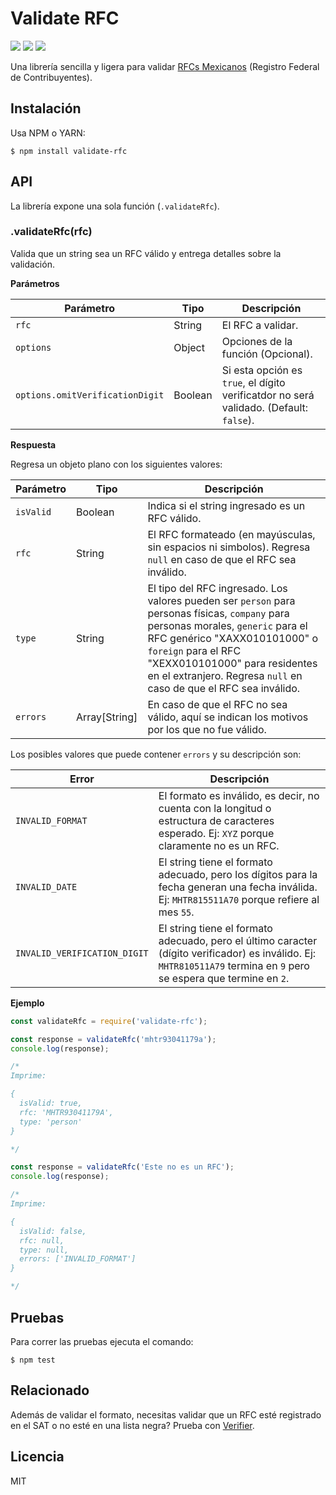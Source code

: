 # Validate RFC

![](https://img.shields.io/badge/build-passing-green?style=flat)
![](https://img.shields.io/npm/dm/validate-rfc)
![](https://img.shields.io/github/license/manuelmhtr/validate-rfc?color=blue)

Una librería sencilla y ligera para validar [RFCs Mexicanos](https://es.wikipedia.org/wiki/Registro_Federal_de_Contribuyentes) (Registro Federal de Contribuyentes).


## Instalación

Usa NPM o YARN:

```shell
$ npm install validate-rfc
```


## API


La librería expone una sola función (`.validateRfc`).


### .validateRfc(rfc)


Valida que un string sea un RFC válido y entrega detalles sobre la validación.


**Parámetros**

| Parámetro | Tipo | Descripción |
| --------- | ---- | ----------- |
|`rfc`|String|El RFC a validar.|
|`options`|Object| Opciones de la función (Opcional).|
|`options.omitVerificationDigit`|Boolean| Si esta opción es `true`, el dígito verificatdor no será validado. (Default: `false`).|


**Respuesta**

Regresa un objeto plano con los siguientes valores:


| Parámetro | Tipo | Descripción |
| --------- | ---- | ----------- |
|`isValid`|Boolean|Indica si el string ingresado es un RFC válido.|
|`rfc`|String|El RFC formateado (en mayúsculas, sin espacios ni simbolos). Regresa `null` en caso de que el RFC sea inválido.|
|`type`|String|El tipo del RFC ingresado. Los valores pueden ser `person` para personas físicas, `company` para personas morales, `generic` para el RFC genérico "XAXX010101000" o `foreign` para el RFC "XEXX010101000" para residentes en el extranjero. Regresa `null` en caso de que el RFC sea inválido.|
|`errors`|Array[String]|En caso de que el RFC no sea válido, aquí se indican los motivos por los que no fue válido.|


Los posibles valores que puede contener `errors` y su descripción son:

| Error | Descripción |
| ----- | ----------- |
|`INVALID_FORMAT`|El formato es inválido, es decir, no cuenta con la longitud o estructura de caracteres esperado. Ej: `XYZ` porque claramente no es un RFC. |
|`INVALID_DATE`|El string tiene el formato adecuado, pero los dígitos para la fecha generan una fecha inválida. Ej: `MHTR815511A70` porque refiere al mes `55`.|
|`INVALID_VERIFICATION_DIGIT`|El string tiene el formato adecuado, pero el último caracter (dígito verificador) es inválido. Ej: `MHTR810511A79` termina en `9` pero se espera que termine en `2`.|


**Ejemplo**

```js
const validateRfc = require('validate-rfc');

const response = validateRfc('mhtr93041179a');
console.log(response);

/*
Imprime:

{
  isValid: true,
  rfc: 'MHTR93041179A',
  type: 'person'
}

*/

const response = validateRfc('Este no es un RFC');
console.log(response);

/*
Imprime:

{
  isValid: false,
  rfc: null,
  type: null,
  errors: ['INVALID_FORMAT']
}

*/
```


## Pruebas

Para correr las pruebas ejecuta el comando:

```shell
$ npm test
```

## Relacionado

Además de validar el formato, necesitas validar que un RFC esté registrado en el SAT o no esté en una lista negra? Prueba con [Verifier](https://rapidapi.com/manuelmhtr/api/verifier).

## Licencia

MIT
